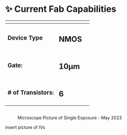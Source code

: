 # ✨ Current Fab Capabilities



<table data-view="cards"><thead><tr><th></th><th></th><th></th></tr></thead><tbody><tr><td><h3>Device Type</h3></td><td><h2>NMOS</h2></td><td></td></tr><tr><td><h3>Gate:</h3></td><td><h2>10μm</h2></td><td></td></tr><tr><td><h3># of Transistors:</h3></td><td><h2>6</h2></td><td></td></tr></tbody></table>

<figure><img src="../.gitbook/assets/18_strip0003.jpg" alt=""><figcaption><p>Microscope Picture of Single Exposure - May 2023</p></figcaption></figure>

insert picture of IVs
